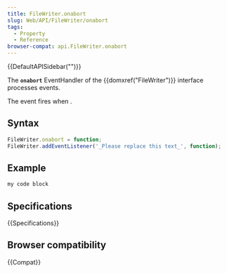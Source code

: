 ```yaml
---
title: FileWriter.onabort
slug: Web/API/FileWriter/onabort
tags:
  - Property
  - Reference
browser-compat: api.FileWriter.onabort
---
```

{{DefaultAPISidebar("")}}

The **`onabort`** EventHandler of the {{domxref("FileWriter")}} interface processes  events.

The  event fires when .

## Syntax

```js
FileWriter.onabort = function;
FileWriter.addEventListener('_Please replace this text_', function);
```

## Example

```js
my code block
```

## Specifications

{{Specifications}}

## Browser compatibility

{{Compat}}

